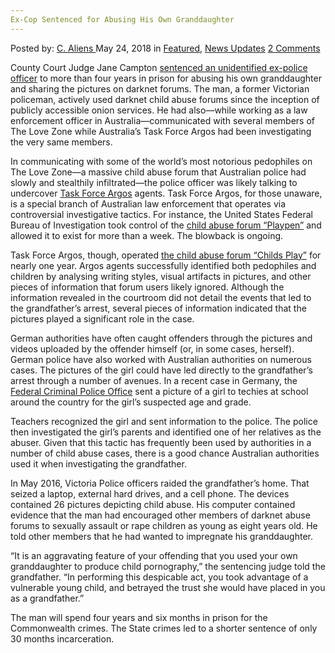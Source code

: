 ```yaml
---
Ex-Cop Sentenced for Abusing His Own Granddaughter
---
```

<article class="post-listing post-25812 post type-post status-publish format-standard has-post-thumbnail hentry 
category-news-updates tag-abusing tag-excop tag-granddaughter tag-sentenced">
<div class="post-inner">
<span>Posted by: <a href="https://www.deepdotweb.com/author/caliens/" title="">C. Aliens </a></span>
<span>May 24, 2018</span>
<span>in <a href="https://www.deepdotweb.com/category/deepdot-news/" rel="category tag">Featured</a>, <a href="https://www.deepdotweb.com/category/news-updates/" rel="category tag">News Updates</a></span>
<span><a href="https://www.deepdotweb.com/2018/05/24/ex-cop-sentenced-for-abusing-his-own-granddaughter/#comments">2 Comments</a></span>


<p>County Court Judge Jane Campton <a href="https://www.theage.com.au/national/victoria/former-policeman-exploited-granddaughter-to-produce-child-pornography-20180513-p4zf19.html">sentenced an unidentified ex-police officer</a> to more than four years in prison for abusing his own granddaughter and sharing the pictures on darknet forums. The man, a former Victorian policeman, actively used darknet child abuse forums since the inception of publicly accessible onion services. He had also—while working as a law enforcement officer in Australia—communicated with several members of The Love Zone while Australia’s Task Force Argos had been investigating the very same members.</p>
<p>In communicating with some of the world&#8217;s most notorious pedophiles on The Love Zone—a massive child abuse forum that Australian police had slowly and stealthily infiltrated—the police officer was likely talking to undercover <a href="https://www.deepdotweb.com/2017/10/16/task-force-argos-operated-darknet-child-abuse-forum-11-months/">Task Force Argos</a> agents. Task Force Argos, for those unaware, is a special branch of Australian law enforcement that operates via controversial investigative tactics. For instance, the United States Federal Bureau of Investigation took control of the <a href="https://www.deepdotweb.com/2018/02/08/playpen-member-5500-downloads-sentenced-six-years-prison/">child abuse forum “Playpen”</a> and allowed it to exist for more than a week. The blowback is ongoing.</p>
<p>Task Force Argos, though, operated <a href="https://www.deepdotweb.com/2017/10/16/task-force-argos-operated-darknet-child-abuse-forum-11-months/">the child abuse forum “Childs Play”</a> for nearly one year. Argos agents successfully identified both pedophiles and children by analysing writing styles, visual artifacts in pictures, and other pieces of information that forum users likely ignored. Although the information revealed in the courtroom did not detail the events that led to the grandfather’s arrest, several pieces of information indicated that the pictures played a significant role in the case.</p>
<p>German authorities have often caught offenders through the pictures and videos uploaded by the offender himself (or, in some cases, herself). German police have also worked with Australian authorities on numerous cases. The pictures of the girl could have led directly to the grandfather&#8217;s arrest through a number of avenues. In a recent case in Germany, the <a href="https://www.deepdotweb.com/tag/bka/">Federal Criminal Police Office</a> sent a picture of a girl to techies at school around the country for the girl&#8217;s suspected age and grade.</p>
<p>Teachers recognized the girl and sent information to the police. The police then investigated the girl&#8217;s parents and identified one of her relatives as the abuser. Given that this tactic has frequently been used by authorities in a number of child abuse cases, there is a good chance Australian authorities used it when investigating the grandfather.</p>
<p>In May 2016, Victoria Police officers raided the grandfather&#8217;s home. That seized a laptop, external hard drives, and a cell phone. The devices contained 26 pictures depicting child abuse. His computer contained evidence that the man had encouraged other members of darknet abuse forums to sexually assault or rape children as young as eight years old. He told other members that he had wanted to impregnate his granddaughter.</p>
<p>“It is an aggravating feature of your offending that you used your own granddaughter to produce child pornography,” the sentencing judge told the grandfather. “In performing this despicable act, you took advantage of a vulnerable young child, and betrayed the trust she would have placed in you as a grandfather.”</p>
<p>The man will spend four years and six months in prison for the Commonwealth crimes. The State crimes led to a shorter sentence of only 30 months incarceration.</p>
<p>&nbsp;</p>
</div>
<span style="display:none"><a href="https://www.deepdotweb.com/tag/abusing/" rel="tag">abusing</a> <a href="https://www.deepdotweb.com/tag/excop/" rel="tag">excop</a> <a href="https://www.deepdotweb.com/tag/granddaughter/" rel="tag">granddaughter</a> <a href="https://www.deepdotweb.com/tag/sentenced/" rel="tag">sentenced</a></span> <span style="display:none" class="updated">2018-05-24</span>
<div style="display:none" class="vcard author" itemprop="author" itemscope itemtype="http://schema.org/Person"><strong class="fn" itemprop="name"><a href="https://www.deepdotweb.com/author/caliens/" title="Posts by C. Aliens" rel="author">C. Aliens</a></strong></div>
</div>
</article>

